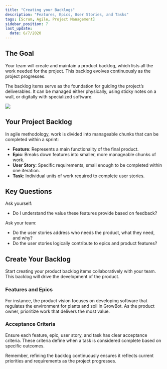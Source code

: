 ```yaml
---
title: "Creating your Backlogs"
description: "Features, Epics, User Stories, and Tasks"
tags: [Scrum, Agile, Project Management]
sidebar_position: 7
last_update:
  date: 6/7/2020
---
```


## The Goal

Your team will create and maintain a product backlog, which lists all the work needed for the project. This backlog evolves continuously as the project progresses.

The backlog items serve as the foundation for guiding the project’s deliverables. It can be managed either physically, using sticky notes on a wall, or digitally with specialized software.

![](/img/docs/componentsofabacklog.png)


## Your Project Backlog

In agile methodology, work is divided into manageable chunks that can be completed within a sprint:

- **Feature**: Represents a main functionality of the final product.
- **Epic**: Breaks down features into smaller, more manageable chunks of work.
- **User Story**: Specific requirements, small enough to be completed within one iteration.
- **Task**: Individual units of work required to complete user stories.

## Key Questions

Ask yourself:

- Do I understand the value these features provide based on feedback?

Ask your team:

- Do the user stories address who needs the product, what they need, and why?
- Do the user stories logically contribute to epics and product features?

## Create Your Backlog

Start creating your product backlog items collaboratively with your team. This backlog will drive the development of the product.

### Features and Epics

For instance, the product vision focuses on developing software that regulates the environment for plants and soil in GrowBot. As the product owner, prioritize work that delivers the most value.

### Acceptance Criteria

Ensure each feature, epic, user story, and task has clear acceptance criteria. These criteria define when a task is considered complete based on specific outcomes.

Remember, refining the backlog continuously ensures it reflects current priorities and requirements as the project progresses.
